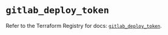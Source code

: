 # `gitlab_deploy_token`

Refer to the Terraform Registry for docs: [`gitlab_deploy_token`](https://registry.terraform.io/providers/gitlabhq/gitlab/18.4.1/docs/resources/deploy_token).
